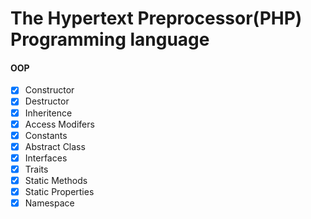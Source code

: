 # The Hypertext Preprocessor(PHP) Programming language

#### OOP
- [x] Constructor
- [x] Destructor
- [x] Inheritence
- [x] Access Modifers
- [x] Constants
- [x] Abstract Class
- [x] Interfaces
- [x] Traits
- [x] Static Methods
- [x] Static Properties
- [x] Namespace